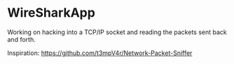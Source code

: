 # WireSharkApp
Working on hacking into a TCP/IP socket and reading the packets sent back and forth.

Inspiration:
https://github.com/t3mpV4r/Network-Packet-Sniffer
